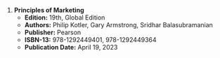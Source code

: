 1. **Principles of Marketing**
   - **Edition:** 19th, Global Edition
   - **Authors:** Philip Kotler, Gary Armstrong, Sridhar Balasubramanian
   - **Publisher:** Pearson
   - **ISBN-13:** 978-1292449401, 978-1292449364
   - **Publication Date:** April 19, 2023
